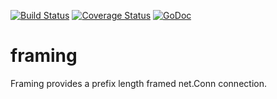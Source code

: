 [![Build Status](https://travis-ci.org/eproxus/framing.svg)](https://travis-ci.org/eproxus/framing)
[![Coverage Status](https://coveralls.io/repos/eproxus/framing/badge.svg?branch=master&service=github)](https://coveralls.io/github/eproxus/framing?branch=master)
[![GoDoc](https://godoc.org/github.com/eproxus/framing?status.svg)](https://godoc.org/github.com/eproxus/framing)

# framing
Framing provides a prefix length framed net.Conn connection.
